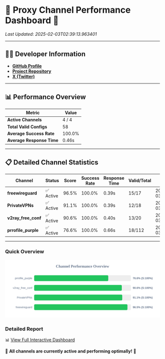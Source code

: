 # 🌟 Proxy Channel Performance Dashboard 🌟

_Last Updated: 2025-02-03T02:39:13.963401_

---

## 👩‍💻 Developer Information

- **[GitHub Profile](https://github.com/4n0nymou3)**  
- **[Project Repository](https://github.com/4n0nymou3/multi-proxy-config-fetcher)**  
- **[X (Twitter)](https://x.com/4n0nymou3)**  

---

## 📊 Performance Overview

| Metric                | Value       |
|-----------------------|-------------|
| **Active Channels**   | 4 / 4       |
| **Total Valid Configs** | 58          |
| **Average Success Rate** | 100.0%      |
| **Average Response Time** | 0.46s       |

---

## 📋 Detailed Channel Statistics

| Channel          | Status     | Score  | Success Rate | Response Time | Valid/Total | Last Success               |
|------------------|------------|--------|--------------|---------------|-------------|----------------------------|
| **freewireguard**  | ✅ Active  | 96.5%  | 100.0% | 0.39s         | 15/17       | 2025-02-03T02:39:13.961669 |
| **PrivateVPNs**  | ✅ Active  | 91.1%  | 100.0% | 0.39s         | 12/18       | 2025-02-03T02:39:13.543128 |
| **v2ray_free_conf**  | ✅ Active  | 90.6%  | 100.0% | 0.40s         | 13/20       | 2025-02-03T02:39:13.114532 |
| **prrofile_purple**  | ✅ Active  | 76.6%  | 100.0% | 0.66s         | 18/112       | 2025-02-03T02:39:12.676309 |

---

### Quick Overview
<div align="center">
  <a href="https://raw.githubusercontent.com/nullluser/NullRepo/refs/heads/main/assets/channel_stats_chart.svg">
    <img src="https://raw.githubusercontent.com/nullluser/NullRepo/refs/heads/main/assets/channel_stats_chart.svg" alt="Source Performance Statistics" width="800">
  </a>
</div>

### Detailed Report
📊 [View Full Interactive Dashboard](https://htmlpreview.github.io/?https://github.com/nullluser/NullRepo/blob/main/assets/performance_report.html)

🎉 **All channels are currently active and performing optimally!** 🎉
